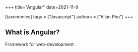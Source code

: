 +++
title="Angular"
date=2021-11-9

[taxonomies]
tags = ["Javascript"]
authors = ["Allan Phu"]
+++

## What is Angular?

Framework for web-development.
